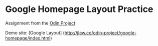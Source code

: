 # Google Homepage Layout Practice
Assignment from the [Odin Project](http://www.theodinproject.com/web-development-101/html-css?ref=lnav)

Demo site: [Google Layout] (http://jlew.co/odin-project/google-homepage/index.html)
